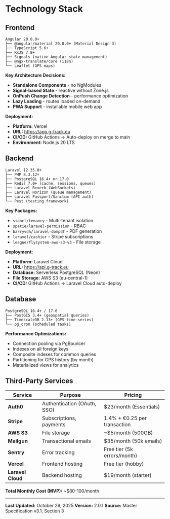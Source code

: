 # Technology Stack

## Frontend

```
Angular 20.0.0+
├── @angular/material 20.0.0+ (Material Design 3)
├── TypeScript 5.6+
├── RxJS 7.8+
├── Signals (native Angular state management)
├── @ngx-translate/core (i18n)
└── Leaflet (GPS maps)
```

**Key Architecture Decisions:**
- **Standalone Components** - no NgModules
- **Signal-based State** - reactive without Zone.js
- **OnPush Change Detection** - performance optimization
- **Lazy Loading** - routes loaded on-demand
- **PWA Support** - installable mobile web app

**Deployment:**
- **Platform:** Vercel
- **URL:** https://app.g-track.eu
- **CI/CD:** GitHub Actions → Auto-deploy on merge to main
- **Environment:** Node.js 20 LTS

## Backend

```
Laravel 12.35.0+
├── PHP 8.3.12+
├── PostgreSQL 16.4+ or 17.0
├── Redis 7.0+ (cache, sessions, queues)
├── Laravel Reverb (WebSockets)
├── Laravel Horizon (queue management)
├── Laravel Passport/Sanctum (API auth)
└── Pest (testing framework)
```

**Key Packages:**
- `stancl/tenancy` - Multi-tenant isolation
- `spatie/laravel-permission` - RBAC
- `barryvdh/laravel-dompdf` - PDF generation
- `laravel/cashier` - Stripe subscriptions
- `league/flysystem-aws-s3-v3` - File storage

**Deployment:**
- **Platform:** Laravel Cloud
- **URL:** https://api.g-track.eu
- **Database:** Serverless PostgreSQL (Neon)
- **File Storage:** AWS S3 (eu-central-1)
- **CI/CD:** GitHub Actions → Laravel Cloud auto-deploy

## Database

```
PostgreSQL 16.4+ / 17.0
├── PostGIS 3.4+ (geospatial queries)
├── TimescaleDB 2.13+ (GPS time-series)
└── pg_cron (scheduled tasks)
```

**Performance Optimizations:**
- Connection pooling via PgBouncer
- Indexes on all foreign keys
- Composite indexes for common queries
- Partitioning for GPS history (by month)
- Materialized views for analytics

## Third-Party Services

| Service | Purpose | Pricing |
|---------|---------|---------|
| **Auth0** | Authentication (OAuth, SSO) | $23/month (Essentials) |
| **Stripe** | Subscriptions, payments | 1.4% + €0.25 per transaction |
| **AWS S3** | File storage | ~$5/month (500GB) |
| **Mailgun** | Transactional emails | $35/month (50k emails) |
| **Sentry** | Error tracking | Free tier (5k errors/month) |
| **Vercel** | Frontend hosting | Free tier (hobby) |
| **Laravel Cloud** | Backend hosting | $19/month (starter) |

**Total Monthly Cost (MVP):** ~$80-100/month

---

**Last Updated:** October 29, 2025
**Version:** 2.0.1
**Source:** Master Specification v3.1, Section 3
